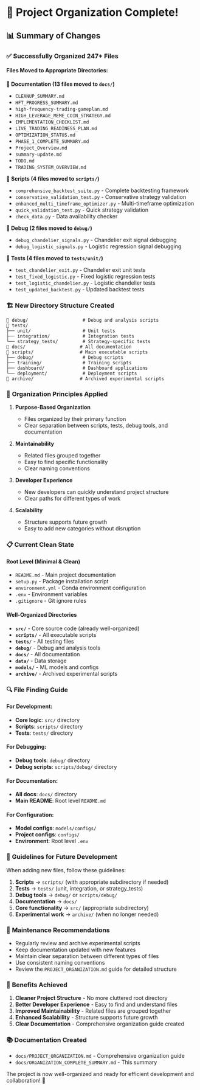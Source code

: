 # 🎉 Project Organization Complete!

## 📊 Summary of Changes

### ✅ **Successfully Organized 247+ Files**

#### **Files Moved to Appropriate Directories:**

**📜 Documentation (13 files moved to `docs/`)**
- `CLEANUP_SUMMARY.md`
- `HFT_PROGRESS_SUMMARY.md`
- `high-frequency-trading-gameplan.md`
- `HIGH_LEVERAGE_MEME_COIN_STRATEGY.md`
- `IMPLEMENTATION_CHECKLIST.md`
- `LIVE_TRADING_READINESS_PLAN.md`
- `OPTIMIZATION_STATUS.md`
- `PHASE_1_COMPLETE_SUMMARY.md`
- `Project_Overview.md`
- `summary-update.md`
- `TODO.md`
- `TRADING_SYSTEM_OVERVIEW.md`

**🚀 Scripts (4 files moved to `scripts/`)**
- `comprehensive_backtest_suite.py` - Complete backtesting framework
- `conservative_validation_test.py` - Conservative strategy validation
- `enhanced_multi_timeframe_optimizer.py` - Multi-timeframe optimization
- `quick_validation_test.py` - Quick strategy validation
- `check_data.py` - Data availability checker

**🐛 Debug (2 files moved to `debug/`)**
- `debug_chandelier_signals.py` - Chandelier exit signal debugging
- `debug_logistic_signals.py` - Logistic regression signal debugging

**🧪 Tests (4 files moved to `tests/unit/`)**
- `test_chandelier_exit.py` - Chandelier exit unit tests
- `test_fixed_logistic.py` - Fixed logistic regression tests
- `test_logistic_chandelier.py` - Logistic chandelier tests
- `test_updated_backtest.py` - Updated backtest tests

### 🏗️ **New Directory Structure Created**

```
📁 debug/                    # Debug and analysis scripts
📁 tests/
├── unit/                   # Unit tests
├── integration/            # Integration tests
└── strategy_tests/         # Strategy-specific tests
📁 docs/                    # All documentation
📁 scripts/                 # Main executable scripts
├── debug/                  # Debug scripts
├── training/               # Training scripts
├── dashboard/              # Dashboard applications
└── deployment/             # Deployment scripts
📁 archive/                 # Archived experimental scripts
```

### 🎯 **Organization Principles Applied**

1. **Purpose-Based Organization**
   - Files organized by their primary function
   - Clear separation between scripts, tests, debug tools, and documentation

2. **Maintainability**
   - Related files grouped together
   - Easy to find specific functionality
   - Clear naming conventions

3. **Developer Experience**
   - New developers can quickly understand project structure
   - Clear paths for different types of work

4. **Scalability**
   - Structure supports future growth
   - Easy to add new categories without disruption

### 📋 **Current Clean State**

#### **Root Level (Minimal & Clean)**
- `README.md` - Main project documentation
- `setup.py` - Package installation script
- `environment.yml` - Conda environment configuration
- `.env` - Environment variables
- `.gitignore` - Git ignore rules

#### **Well-Organized Directories**
- **`src/`** - Core source code (already well-organized)
- **`scripts/`** - All executable scripts
- **`tests/`** - All testing files
- **`debug/`** - Debug and analysis tools
- **`docs/`** - All documentation
- **`data/`** - Data storage
- **`models/`** - ML models and configs
- **`archive/`** - Archived experimental scripts

### 🔍 **File Finding Guide**

#### **For Development:**
- **Core logic**: `src/` directory
- **Scripts**: `scripts/` directory
- **Tests**: `tests/` directory

#### **For Debugging:**
- **Debug tools**: `debug/` directory
- **Debug scripts**: `scripts/debug/` directory

#### **For Documentation:**
- **All docs**: `docs/` directory
- **Main README**: Root level `README.md`

#### **For Configuration:**
- **Model configs**: `models/configs/`
- **Project configs**: `configs/`
- **Environment**: Root level `.env`

### 📝 **Guidelines for Future Development**

When adding new files, follow these guidelines:

1. **Scripts** → `scripts/` (with appropriate subdirectory if needed)
2. **Tests** → `tests/` (unit, integration, or strategy_tests)
3. **Debug tools** → `debug/` or `scripts/debug/`
4. **Documentation** → `docs/`
5. **Core functionality** → `src/` (appropriate subdirectory)
6. **Experimental work** → `archive/` (when no longer needed)

### 🧹 **Maintenance Recommendations**

- Regularly review and archive experimental scripts
- Keep documentation updated with new features
- Maintain clear separation between different types of files
- Use consistent naming conventions
- Review the `PROJECT_ORGANIZATION.md` guide for detailed structure

### 🎊 **Benefits Achieved**

1. **Cleaner Project Structure** - No more cluttered root directory
2. **Better Developer Experience** - Easy to find and understand files
3. **Improved Maintainability** - Related files are grouped together
4. **Enhanced Scalability** - Structure supports future growth
5. **Clear Documentation** - Comprehensive organization guide created

### 📚 **Documentation Created**

- `docs/PROJECT_ORGANIZATION.md` - Comprehensive organization guide
- `docs/ORGANIZATION_COMPLETE_SUMMARY.md` - This summary

The project is now well-organized and ready for efficient development and collaboration! 🚀 